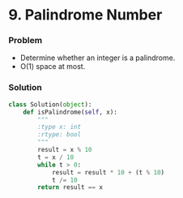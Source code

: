 # 9. Palindrome Number

### Problem
- Determine whether an integer is a palindrome.
- O(1) space at most.

### Solution

```python
class Solution(object):
    def isPalindrome(self, x):
        """
        :type x: int
        :rtype: bool
        """
        result = x % 10
        t = x / 10
        while t > 0:
            result = result * 10 + (t % 10)
            t /= 10
        return result == x
```


